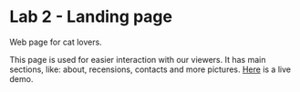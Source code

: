 # Lab 2 - Landing page

Web page for cat lovers.

This page is used for easier interaction with our viewers. It has main sections, like: about, recensions, contacts and more pictures.
[Here](https://drive.google.com/file/d/1pdgn4SxpabMWW_E6tBf-LXKV8DlUYhCT/view?usp=sharing) is a live demo.